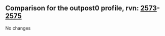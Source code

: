 ## Comparison for the outpost0 profile, rvn: [2573](https://github.com/PRO100KatYT/FortniteProfileRevisions/tree/main/profiles/outpost0/2573%20outpost0.json)-[2575](https://github.com/PRO100KatYT/FortniteProfileRevisions/tree/main/profiles/outpost0/2575%20outpost0.json)

No changes
